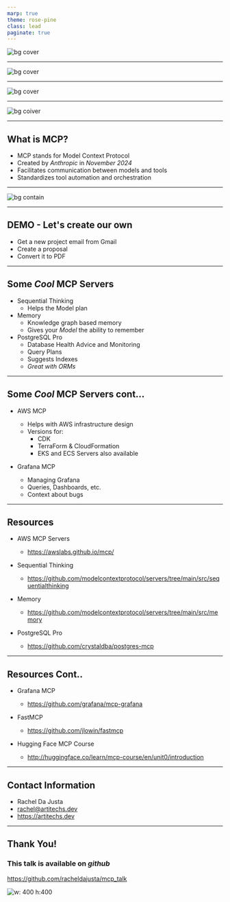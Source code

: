 ```yaml
---
marp: true
theme: rose-pine
class: lead
paginate: true
---
```

![bg cover](./images/cart.jpg)

---

![bg cover](./images/f1.jpg)

---

![bg cover](./images/crashed.webp)

---

![bg coiver](./images/background.jpg)

---

## What is MCP?
- MCP stands for Model Context Protocol
- Created by *Anthropic* in *November 2024*
- Facilitates communication between models and tools
- Standardizes tool automation and orchestration


---
![bg contain](./images/diagram.png)

---

## DEMO - Let's create our own

- Get a new project email from Gmail
- Create a proposal
- Convert it to PDF

---

## Some *Cool* MCP Servers
 - Sequential Thinking
    - Helps the Model plan
 - Memory
    - Knowledge graph based memory
    - Gives your *Model* the ability to remember
 - PostgreSQL Pro
    - Database Health Advice and Monitoring
    - Query Plans
    - Suggests Indexes
    - *Great with ORMs*   
---

## Some *Cool* MCP Servers cont...
- AWS MCP
    - Helps with AWS infrastructure design
    - Versions for:
        - CDK
        - TerraForm & CloudFormation
        - EKS and ECS Servers also available

- Grafana MCP
   - Managing Grafana
   - Queries, Dashboards, etc.
   - Context about bugs

---

## Resources

- AWS MCP Servers
    - https://awslabs.github.io/mcp/

- Sequential Thinking
    - https://github.com/modelcontextprotocol/servers/tree/main/src/sequentialthinking

- Memory
    - https://github.com/modelcontextprotocol/servers/tree/main/src/memory

- PostgreSQL Pro
    - https://github.com/crystaldba/postgres-mcp

---

## Resources Cont..    
- Grafana MCP
    - https://github.com/grafana/mcp-grafana

- FastMCP
    - https://github.com/jlowin/fastmcp

- Hugging Face MCP Course
    - http://huggingface.co/learn/mcp-course/en/unit0/introduction

---

## Contact Information

- Rachel Da Justa
- rachel@artitechs.dev
- https://artitechs.dev

---
## Thank You!
### This talk is available on *github*
https://github.com/racheldajusta/mcp_talk

![w: 400 h:400](./images/github-link.png)


